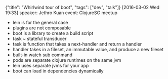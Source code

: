{"title": "Whirlwind tour of boot", "tags": ["dev", "talk"]}
[2016-03-02 Wed 19:33]
speaker: Jethro Kuan
event: ClojureSG meetup
* lein is for the general case
* plugins are not composable
* boot is a library to create a build script
* task ~ stateful transducer
* task is function that takes a next-handler and return a handler
* handler takes in a fileset, an immutable value, and produce a new fileset
* built-in watch sub command
* pods are separate clojure runtimes on the same jvm
* lein uses separate jvms for your app
* boot can load in dependencies dynamically
